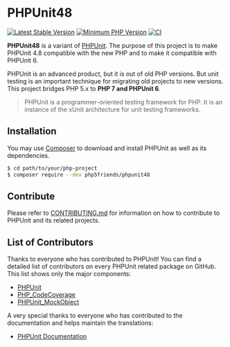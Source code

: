 # PHPUnit48

[![Latest Stable Version](https://img.shields.io/packagist/v/php5friends/phpunit48.svg?style=flat-square)](https://packagist.org/packages/php5friends/phpunit48)
[![Minimum PHP Version](https://img.shields.io/badge/php-%3E%3D%205.3.3-8892BF.svg?style=flat-square)](https://php.net/supported-versions.php)
[![CI](https://github.com/php5friends/phpunit48/actions/workflows/ci.yml/badge.svg)](https://github.com/php5friends/phpunit48/actions/workflows/ci.yml)

**PHPUnit48** is a variant of [PHPUnit](https://phpunit.de/).  The purpose of this project is to make PHPUnit 4.8 compatible with the new PHP and to make it compatible with PHPUnit 6.

PHPUnit is an advanced product, but it is out of old PHP versions.  But unit testing is an important technique for migrating old projects to new versions.  This project bridges PHP 5.x to **PHP 7 and PHPUnit 6**.

> PHPUnit is a programmer-oriented testing framework for PHP. It is an instance of the xUnit architecture for unit testing frameworks.

## Installation

You may use [Composer](https://getcomposer.org/) to download and install PHPUnit as well as its dependencies.

```sh
$ cd path/to/your/php-project
$ composer require --dev php5friends/phpunit48
```

## Contribute

Please refer to [CONTRIBUTING.md](https://github.com/sebastianbergmann/phpunit/blob/master/.github/CONTRIBUTING.md) for information on how to contribute to PHPUnit and its related projects.

## List of Contributors

Thanks to everyone who has contributed to PHPUnit! You can find a detailed list of contributors on every PHPUnit related package on GitHub. This list shows only the major components:

* [PHPUnit](https://github.com/sebastianbergmann/phpunit/graphs/contributors)
* [PHP_CodeCoverage](https://github.com/sebastianbergmann/php-code-coverage/graphs/contributors)
* [PHPUnit_MockObject](https://github.com/sebastianbergmann/phpunit-mock-objects/graphs/contributors)

A very special thanks to everyone who has contributed to the documentation and helps maintain the translations:

* [PHPUnit Documentation](https://github.com/sebastianbergmann/phpunit-documentation/graphs/contributors)

